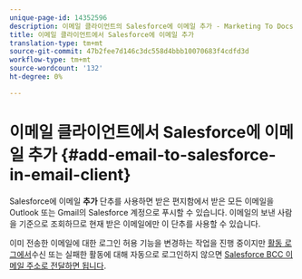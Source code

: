 ```yaml
---
unique-page-id: 14352596
description: 이메일 클라이언트의 Salesforce에 이메일 추가 - Marketing To Docs - 제품 설명서
title: 이메일 클라이언트에서 Salesforce에 이메일 추가
translation-type: tm+mt
source-git-commit: 47b2fee7d146c3dc558d4bbb10070683f4cdfd3d
workflow-type: tm+mt
source-wordcount: '132'
ht-degree: 0%

---
```



# 이메일 클라이언트에서 Salesforce에 이메일 추가 {#add-email-to-salesforce-in-email-client}

Salesforce에 이메일 **추가** 단추를 사용하면 받은 편지함에서 받은 모든 이메일을 Outlook 또는 Gmail의 Salesforce 계정으로 푸시할 수 있습니다. 이메일의 보낸 사람을 기준으로 조회하므로 현재 받은 이메일에만 이 단추를 사용할 수 있습니다.

이미 전송한 이메일에 대한 로그인 허용 기능을 변경하는 작업을 진행 중이지만 [활동 로그에서](http://toutapp.com/next#settings/crm/salesforce/activity)수신 또는 실패한 활동에 대해 자동으로 로그인하지 않으면 [Salesforce BCC 이메일 주소로 전달하면 됩니다](http://docs.marketo.com/x/soLS).
